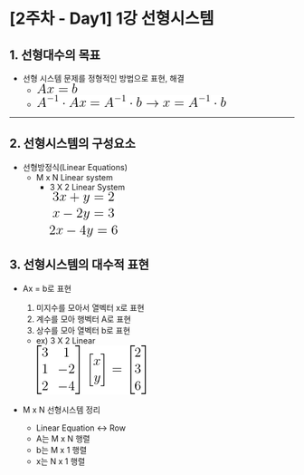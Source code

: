 # [2주차 - Day1] 1강 선형시스템

## 1. 선형대수의 목표
  - 선형 시스템 문제를 정형적인 방법으로 표현, 해결
    + ![image](image/1.png)
    + ![image](image/2.png)
---

## 2. 선형시스템의 구성요소
  - 선형방정식(Linear Equations)
    + M x N Linear system
      - 3 X 2 Linear System  
      ![image](image/3.png)

## 3. 선형시스템의 대수적 표현
  - Ax = b로 표현     
    1. 미지수를 모아서 열벡터 x로 표현
    2. 계수를 모아 행벡터 A로 표현
    3. 상수를 모아 열벡터 b로 표현

    - ex) 3 X 2 Linear  
      ![image](image/4.png)
  
  - M x N 선형시스템 정리
    - Linear Equation <-> Row
    - A는 M x N 행렬
    - b는 M x 1 행렬
    - x는 N x 1 행렬
